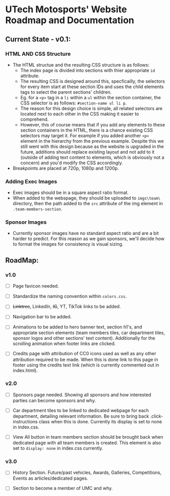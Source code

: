# UTech Motosports' Website Roadmap and Documentation
## Current State  - v0.1:
### HTML AND CSS Structure
- The HTML structue and the resulting CSS structure is as follows:
    - The index page is divided into sections with thier appropriate `id` attribute. 
    - The resulting CSS is designed around this, specficailly, the selectors for every item start at these section IDs and uses the child elements tags to select the parent sections' children. 
    - Eg. for a `<p>` tag in a `li` within a `ul` within the section container, the CSS selector is as follows: `#section-name ul li p`.
    - The reason for this design choice is simple, all related selectors are located next to each other in the CSS making it easier to comprehend.
    - However, this of course means that if you add any elements to these section containers in the HTML, there is a chance existing CSS selectors may target it. For example if you added another `<p>` element in the hierarchy from the previous example. Despite this we still went with this design because as the website is upgraded in the future, additions should replace existing layout and not add to it (outside of adding text content to elements, which is obviously not a concern) and you'd modify the CSS accordingly.
- Breakpoints are placed at 720p, 1080p and 1200p. 

### Adding Exec Images
- Exec images should be in a square aspect ratio format.
- When added to the webspage, they should be uploaded to `imgs\team\` directory, then the path added to the `src` attribute of the img element in `.team-members-section`. 

### Sponsor Images
- Currently sponsor images have no standard aspect ratio and are a bit harder to predict. For this reason as we gain sponsors, we'll decide how to format the images for consistency is visual sizing. 

## RoadMap:
### v1.0
- [ ] Page favicon needed.

- [ ] Standardize the naming convention within `colors.css`.

- [ ] ~~Linktree~~, LinkedIn, ~~IG~~, YT, TikTok links to be added.

- [ ] Navigation bar to be added.

- [ ] Animations to be added to hero banner text, section h1's, and appropriate section elements (team members tiles, car department tiles, sponsor logos and other sections' text content). Additionally for the scrolling animation when footer links are clicked.

- [ ] Credits page with attribution of CC0 icons used as well as any other attribution required to be made. When this is done link to this page in footer using the credits text link (which is currently commented out in index.html).

### v2.0
- [ ] Sponsors page needed. Showing all sponsors and how interested parties can become sponsors and why.

- [ ] Car department tiles to be linked to dedicated webpage for each department, detailing relevant information. Be sure to bring back .click-instructions class when this is done. Currently its display is set to none in index.css.

- [ ] View All button in team members section should be brought back when dedicated page with all team members is created. This element is also set to `display: none` in index.css currently.   

### v3.0

- [ ] History Section. Future/past vehicles, Awards, Galleries, Competitions, Events as articles/dedicated pages.

- [ ] Section to become a member of UMC and why. 

